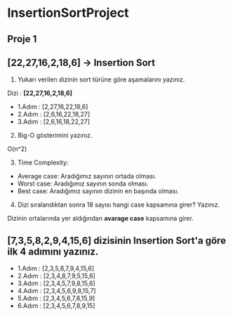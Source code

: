 # InsertionSortProject
## Proje 1

## [22,27,16,2,18,6] -> Insertion Sort

1) Yukarı verilen dizinin sort türüne göre aşamalarını yazınız.

Dizi : **[22,27,16,2,18,6]**
* 1.Adım : [2,27,16,22,18,6]
* 2.Adım : [2,6,16,22,18,27]
* 3.Adım : [2,6,16,18,22,27]

2) Big-O gösterimini yazınız.

O(n^2)

3) Time Complexity:

*  Average case: Aradığımız sayının ortada olması.
*  Worst case: Aradığımız sayının sonda olması.
*  Best case: Aradığımız sayının dizinin en başında olması.

4) Dizi sıralandıktan sonra 18 sayısı hangi case kapsamına girer? Yazınız.

Dizinin ortalarında yer aldığından **avarage case** kapsamına girer.

## [7,3,5,8,2,9,4,15,6] dizisinin Insertion Sort'a göre ilk 4 adımını yazınız.

* 1.Adım : [2,3,5,8,7,9,4,15,6]
* 2.Adım : [2,3,4,8,7,9,5,15,6]
* 3.Adım : [2,3,4,5,7,9,8,15,6]
* 4.Adım : [2,3,4,5,6,9,8,15,7]
* 5.Adım : [2,3,4,5,6,7,8,15,9]
* 6.Adım : [2,3,4,5,6,7,8,9,15]
